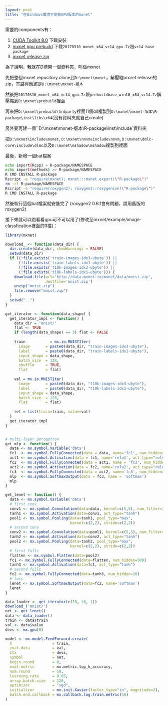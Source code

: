 ```yaml
---
layout: post
title: "在Windows環境下安裝GPU版本的mxnet"
---
```


需要的components有：

1. [CUDA Toolkit 8.0](https://developer.nvidia.com/cuda-toolkit) 下載安裝
2. [mxnet gpu prebuild](https://github.com/yajiedesign/mxnet/releases) 下載`20170310_mxnet_x64_vc14_gpu.7z`跟`vc14 base package`
3. [mxnet release zip](https://github.com/dmlc/mxnet/releases) 

為了說明，我就在D槽開一個資料夾，叫做mxnet

先把整個mxnet repository clone到`D:\mxnet\mxnet`，解壓縮mxnet release的zip，其路徑應該是`D:\mxnet\mxnet-版本`

然後把`20170310_mxnet_x64_vc14_gpu.7z`跟`prebuildbase_win10_x64_vc14.7z`解壓縮到`D:\mxnet\prebuild`裡面

再來把`D:\mxnet\prebuild\3rdparty`裡面11個dll複製到`D:\mxnet\mxnet-版本\R-package\inst\libs\x64`(沒有資料夾就自己create)

另外要再建一個``D:\mxnet\mxnet-版本\R-package\inst\include`資料夾

把`D:\mxnet\include\mxnet`, `D:\mxnet\nnvm\include\nnvm`, `D:\mxnet\dmlc-core\include\dlmc`以及`D:\mxnet\mshadow\mshadow`複製到裡面

最後，新增一個bat檔案

``` bash
echo import(Rcpp) > R-package/NAMESPACE
echo import(methods) >> R-package/NAMESPACE
R CMD INSTALL R-package
Rscript -e "require(mxnet); mxnet:::mxnet.export(\"R-package\")"
rm -rf R-package/NAMESPACE
Rscript -e "require(roxygen2); roxygen2::roxygenise(\"R-package\")"
R CMD INSTALL R-package
```

然後執行這個bat檔案就安裝完了 (roxygen2 0.6.1會有問題，請用舊版的roxygen2)

接下來就可以跑看看gpu可不可以用了(修改至mxnet/example/image-classfication裡面的R檔)：

``` R
library(mxnet)

download_ <- function(data_dir) {
  dir.create(data_dir, showWarnings = FALSE)
  setwd(data_dir)
  if ((!file.exists('train-images-idx3-ubyte')) ||
      (!file.exists('train-labels-idx1-ubyte')) ||
      (!file.exists('t10k-images-idx3-ubyte')) ||
      (!file.exists('t10k-labels-idx1-ubyte'))) {
    download.file(url='http://data.mxnet.io/mxnet/data/mnist.zip',
                  destfile='mnist.zip')
    unzip("mnist.zip")
    file.remove("mnist.zip")
  }
  setwd("..")
}

get_iterator <- function(data_shape) {
  get_iterator_impl <- function() {
    data_dir = 'mnist/'
    flat <- TRUE
    if (length(data_shape) == 3) flat <- FALSE
    
    train           = mx.io.MNISTIter(
      image       = paste0(data_dir, "train-images-idx3-ubyte"),
      label       = paste0(data_dir, "train-labels-idx1-ubyte"),
      input_shape = data_shape,
      batch_size  = 128,
      shuffle     = TRUE,
      flat        = flat)
    
    val = mx.io.MNISTIter(
      image       = paste0(data_dir, "t10k-images-idx3-ubyte"),
      label       = paste0(data_dir, "t10k-labels-idx1-ubyte"),
      input_shape = data_shape,
      batch_size  = 128,
      flat        = flat)
    
    ret = list(train=train, value=val)
  }
  get_iterator_impl
}


# multi-layer perceptron
get_mlp <- function() {
  data <- mx.symbol.Variable('data')
  fc1  <- mx.symbol.FullyConnected(data = data, name='fc1', num_hidden=128)
  act1 <- mx.symbol.Activation(data = fc1, name='relu1', act_type="relu")
  fc2  <- mx.symbol.FullyConnected(data = act1, name = 'fc2', num_hidden = 64)
  act2 <- mx.symbol.Activation(data = fc2, name='relu2', act_type="relu")
  fc3  <- mx.symbol.FullyConnected(data = act2, name='fc3', num_hidden=10)
  mlp  <- mx.symbol.SoftmaxOutput(data = fc3, name = 'softmax')
  mlp
}

get_lenet <- function() {
  data <- mx.symbol.Variable('data')
  # first conv
  conv1 <- mx.symbol.Convolution(data=data, kernel=c(5,5), num_filter=20)
  tanh1 <- mx.symbol.Activation(data=conv1, act_type="tanh")
  pool1 <- mx.symbol.Pooling(data=tanh1, pool_type="max",
                             kernel=c(2,2), stride=c(2,2))
  # second conv
  conv2 <- mx.symbol.Convolution(data=pool1, kernel=c(5,5), num_filter=50)
  tanh2 <- mx.symbol.Activation(data=conv2, act_type="tanh")
  pool2 <- mx.symbol.Pooling(data=tanh2, pool_type="max",
                             kernel=c(2,2), stride=c(2,2))
  # first fullc
  flatten <- mx.symbol.Flatten(data=pool2)
  fc1 <- mx.symbol.FullyConnected(data=flatten, num_hidden=500)
  tanh3 <- mx.symbol.Activation(data=fc1, act_type="tanh")
  # second fullc
  fc2 <- mx.symbol.FullyConnected(data=tanh3, num_hidden=10)
  # loss
  lenet <- mx.symbol.SoftmaxOutput(data=fc2, name='softmax')
  lenet
}

data_loader <- get_iterator(c(28, 28, 1))
download_('mnist/')
net <- get_lenet()
data <- data_loader()
train <- data$train
val <- data$value  
devs <- mx.gpu(0)

model <- mx.model.FeedForward.create(
  X                  = train,
  eval.data          = val,
  ctx                = devs,
  symbol             = net,
  begin.round        = 0,
  eval.metric        = mx.metric.top_k_accuracy,
  num.round          = 10,
  learning.rate      = 0.05,
  array.batch.size   = 128,
  optimizer          = "sgd",
  initializer        = mx.init.Xavier(factor_type="in", magnitude=2),
  batch.end.callback = mx.callback.log.train.metric(50)
)
```
